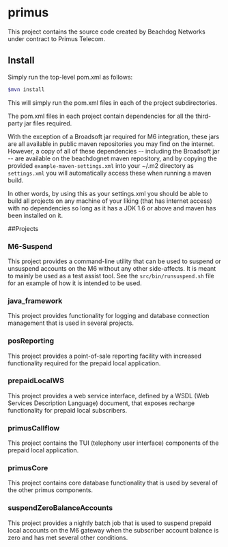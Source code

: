 # primus

This project contains the source code created by Beachdog Networks under contract to Primus Telecom.  

## Install
Simply run the top-level pom.xml as follows:
```bash
$mvn install
```
This will simply run the pom.xml files in each of the project subdirectories.

The pom.xml files in each project contain dependencies for all the third-party jar files required.  

With the exception of a Broadsoft jar required for M6 integration, these jars are all available in public maven repositories you may find on the internet.  However, a copy of all of these dependencies -- including the Broadsoft jar -- are available on the beachdognet maven repository, and by copying the provided `example-maven-settings.xml` into your ~/.m2 directory as `settings.xml` you will automatically access these when running a maven build.  

In other words, by using this as your settings.xml you should be able 
to build all projects on any machine of your liking (that has internet access) with no dependencies so long as it has a JDK 1.6 or above and maven has been installed on it.

##Projects

### M6-Suspend

This project provides a command-line utility that can be used to suspend or unsuspend accounts on the M6 without any other side-affects.  It is meant to mainly be used as a test assist tool.  See the `src/bin/runsuspend.sh` file for an example of how it is intended to be used.

### java_framework

This project provides functionality for logging and database connection management that is used in several projects.

### posReporting

This project provides a point-of-sale reporting facility with increased functionality required for the prepaid local application.

### prepaidLocalWS

This project provides a web service interface, defined by a WSDL (Web Services Description Language) document, that exposes recharge functionality for prepaid local subscribers.

### primusCallflow

This project contains the TUI (telephony user interface) components of the prepaid local application.

### primusCore

This project contains core database functionality that is used by several of the other primus components.

### suspendZeroBalanceAccounts

This project provides a nightly batch job that is used to suspend prepaid local accounts on the M6 gateway when the subscriber account balance is zero and has met several other conditions.



